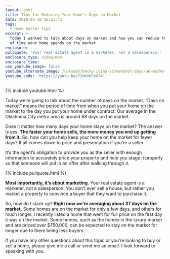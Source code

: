 ```yaml
---
layout: post
title: Tips for Reducing Your Home's Days on Market
date: 2018-05-10 16:21:43
tags:
  - Home Seller Tips
excerpt: >-
  Today I wanted to talk about days on market and how you can reduce the amount
  of time your home spends on the market.
enclosure:
pullquote: 'Your real estate agent is a marketer, not a salesperson.'
enclosure_type: video/mp4
enclosure_time:
use_youtube_image: false
youtube_alternate_image: /uploads/becky-ivins-screenshot-days-on-market-youtube-.jpg
youtube_code: 'https://youtu.be/72bKVKFeG74'
---
```


{% include youtube.html %}

Today we’re going to talk about the number of days on the market. “Days on market” means the period of time from when you put your home on the market to the day you put your home under contract. Our average in the Oklahoma City metro area is around 68 days on the market.&nbsp;

Does it matter how many days your home stays on the market? The answer is yes. **The faster your home sells, the more money you end up getting from it.** So, how can you help keep your home on the market for fewer days? It all comes down to price and presentation if you’re a seller.

It’s the agent’s obligation to provide you as the seller with enough information to accurately price your property and help you stage it properly so that someone will put in an offer after walking through it.

{% include pullquote.html %}

**Most importantly, it’s about marketing.** Your real estate agent is a marketer, not a salesperson. You don’t ever sell a house, but rather you market a property to convince a buyer that they want to purchase it.&nbsp;

So, how do I stack up? **Right now we’re averaging about 37 days on the market.** Some homes are on the market for only a few days, and others for much longer. I recently listed a home that went for full price on the first day it was on the market. Some homes, such as the homes in the luxury market and are priced over $750,000, can be expected to stay on the market for longer due to there being less buyers.

If you have any other questions about this topic or you’re looking to buy or sell a home, please give me a call or send me an email. I look forward to speaking with you.<br>&nbsp;